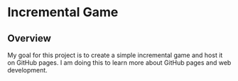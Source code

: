 # Incremental Game

## Overview

My goal for this project is to create a simple incremental game and host it on GitHub pages. I am doing this to learn more about GitHub pages and web development.
